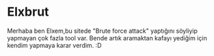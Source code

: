 # Elxbrut
Merhaba ben Elxem,bu sitede "Brute force attack" yaptığını söyliyip yapmayan çok fazla tool var. Bende artık aramaktan kafayı yediğim için kendim yapmaya karar verdim. :D
